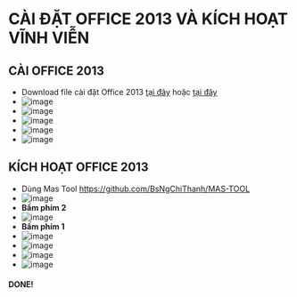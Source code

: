 # CÀI ĐẶT OFFICE 2013 VÀ KÍCH HOẠT VĨNH VIỄN #

## CÀI OFFICE 2013 ##
- Download file cài đặt Office 2013 [tại đây](https://bsthanh-my.sharepoint.com/:u:/g/personal/0914678254_bsthanh_onmicrosoft_com/ERdF0n-yeYVBhP4DZuz5KaIBCLDd_EctZOdqs3owHF4ymw?e=SdbGeY) hoặc [tại đây](https://bsthanh-my.sharepoint.com/:u:/g/personal/0914678254_bsthanh_onmicrosoft_com/ESPI1-LpRe1Fi8PwDB_xP2YBQkC23l7TpiXSeH63JYrYOw?e=xvgTjD)
- ![image](https://github.com/BsNgChiThanh/Cai-Office2013-va-kich-hoat/assets/82578024/b0b8c19a-003f-4f08-92ca-d72553a02232)
- ![image](https://github.com/BsNgChiThanh/Cai-Office2013-va-kich-hoat/assets/82578024/95d6b0ff-30b9-4456-9e3a-69c88722ff84)
- ![image](https://github.com/BsNgChiThanh/Cai-Office2013-va-kich-hoat/assets/82578024/54fe79c4-9020-4573-b988-1698c0d8bb0c)
- ![image](https://github.com/BsNgChiThanh/Cai-Office2013-va-kich-hoat/assets/82578024/2cbbd55a-8bff-447b-8d2c-063059710f30)
- ![image](https://github.com/BsNgChiThanh/Cai-Office2013-va-kich-hoat/assets/82578024/da755439-f293-47cb-b3f4-8daf9c0123cf)

## KÍCH HOẠT OFFICE 2013 ##
- Dùng Mas Tool https://github.com/BsNgChiThanh/MAS-TOOL
- ![image](https://github.com/BsNgChiThanh/Cai-Office2013-va-kich-hoat/assets/82578024/aaf0551e-13bd-4a47-8bfb-15fc94fb453d)
- **Bấm phím 2**
- ![image](https://github.com/BsNgChiThanh/Cai-Office2013-va-kich-hoat/assets/82578024/fb3311e5-9607-46c4-bd24-f726ef8ab866)
- **Bấm phím 1**
- ![image](https://github.com/BsNgChiThanh/Cai-Office2013-va-kich-hoat/assets/82578024/006b7fc2-1dee-4b66-9fb5-384d20fad417)
- ![image](https://github.com/BsNgChiThanh/Cai-Office2013-va-kich-hoat/assets/82578024/5261c01b-6b1b-4c23-bfaf-ebdafc6aee29)
- ![image](https://github.com/BsNgChiThanh/Cai-Office2013-va-kich-hoat/assets/82578024/814a165e-aa90-4635-93bf-b3aaa4a4e7d9)
- ![image](https://github.com/BsNgChiThanh/Cai-Office2013-va-kich-hoat/assets/82578024/df6a976d-5042-4c17-8711-dd27b75b2fa0)

#### DONE! ###
